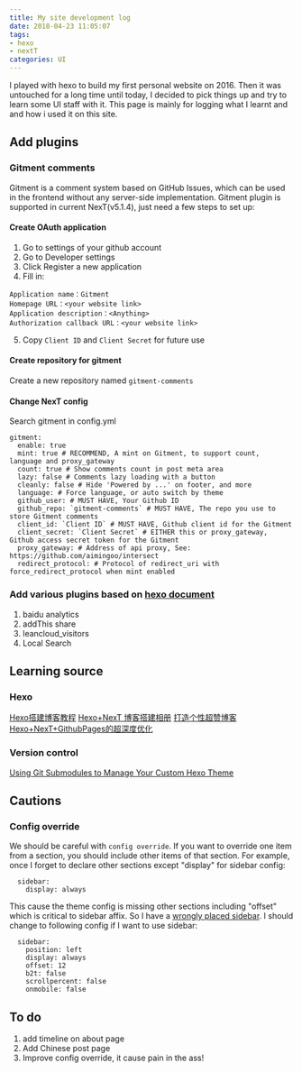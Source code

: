 ```yaml
---
title: My site development log
date: 2018-04-23 11:05:07
tags:
- hexo
- nextT
categories: UI
---
```

I played with hexo to build my first personal website on 2016. Then it was untouched for a long time until today, I decided to pick things up and try to learn some UI staff with it. This page is mainly for logging what I learnt and and how i used it on this site.
<!-- more -->
## Add plugins
### Gitment comments
Gitment is a comment system based on GitHub Issues, which can be used in the frontend without any server-side implementation. Gitment plugin is supported in current NexT(v5.1.4), just need a few steps to set up:
#### Create OAuth application
  1. Go to settings of your github account
  2. Go to Developer settings
  3. Click Register a new application
  4. Fill in:
  ```
  Application name：Gitment
  Homepage URL：<your website link>
  Application description：<Anything>
  Authorization callback URL：<your website link>
  ```
  5. Copy `Client ID` and `Client Secret` for future use

#### Create repository for gitment
  Create a new repository named `gitment-comments`

#### Change NexT config
 Search gitment in config.yml
```
gitment:
  enable: true
  mint: true # RECOMMEND, A mint on Gitment, to support count, language and proxy_gateway
  count: true # Show comments count in post meta area
  lazy: false # Comments lazy loading with a button
  cleanly: false # Hide 'Powered by ...' on footer, and more
  language: # Force language, or auto switch by theme
  github_user: # MUST HAVE, Your Github ID
  github_repo: `gitment-comments` # MUST HAVE, The repo you use to store Gitment comments
  client_id: `Client ID` # MUST HAVE, Github client id for the Gitment
  client_secret: `Client Secret` # EITHER this or proxy_gateway, Github access secret token for the Gitment
  proxy_gateway: # Address of api proxy, See: https://github.com/aimingoo/intersect
  redirect_protocol: # Protocol of redirect_uri with force_redirect_protocol when mint enabled
```
### Add various plugins based on [hexo document](http://theme-next.iissnan.com/third-party-services.html)
  1. baidu analytics
  2. addThis share
  3. leancloud_visitors
  4. Local Search

## Learning source
### Hexo
[Hexo搭建博客教程](https://thief.one/2017/03/03/Hexo搭建博客教程/)
[Hexo+NexT 博客搭建相册](https://lovexinforever.github.io/2017/09/18/Hexo-NexT-博客搭建相册-二/)
[打造个性超赞博客Hexo+NexT+GithubPages的超深度优化](https://reuixiy.github.io/technology/computer/computer-aided-art/2017/06/09/hexo-next-optimization.html)
### Version control
[Using Git Submodules to Manage Your Custom Hexo Theme](http://jr0cket.co.uk/hexo/using-git-submodules-for-custom-hexo-theme.html)

## Cautions
### Config override
We should be careful with `config override`. If you want to override one item from a section, you should include other items of that section. For example, once I forget to declare other sections except "display" for sidebar config:
```
  sidebar:
    display: always
```
This cause the theme config is missing other sections including "offset" which is critical to sidebar affix. So I have a [wrongly placed sidebar](https://github.com/theme-next/hexo-theme-next/issues/328). I should change to following config if I want to use sidebar:
```
  sidebar:
    position: left
    display: always
    offset: 12
    b2t: false
    scrollpercent: false
    onmobile: false
```

## To do
1. add timeline on about page
2. Add Chinese post page
2. Improve config override, it cause pain in the ass!
